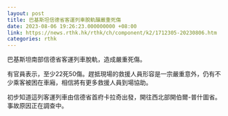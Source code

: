```yaml
---
layout: post
title: 巴基斯坦信德省客運列車脫軌釀嚴重死傷
date: 2023-08-06 19:26:23.000000000 +08:00
link: https://news.rthk.hk/rthk/ch/component/k2/1712305-20230806.htm
categories: rthk
---
```


巴基斯坦南部信德省客運列車脫軌，造成嚴重死傷。

有官員表示，至少22死50傷。趕抵現場的救援人員形容是一宗嚴重意外，仍有不少乘客被困在車廂，相信將有更多救援人員到場協助。

初步知道這列客運列車由信德省首府卡拉奇出發，開往西北部開伯爾-普什圖省。事故原因正在調查中。
